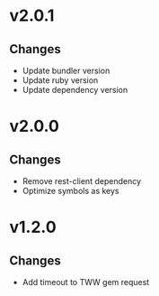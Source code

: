 # v2.0.1

## Changes
- Update bundler version
- Update ruby version
- Update dependency version

# v2.0.0

## Changes
- Remove rest-client dependency
- Optimize symbols as keys

# v1.2.0

## Changes
- Add timeout to TWW gem request
